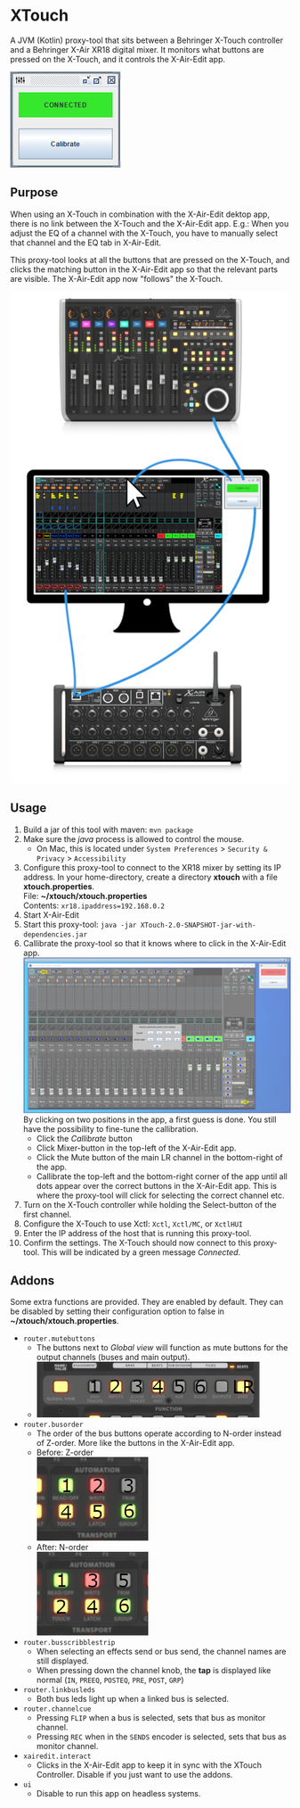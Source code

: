 # XTouch

A JVM (Kotlin) proxy-tool that sits between a Behringer X-Touch controller and a Behringer X-Air XR18 digital mixer.
It monitors what buttons are pressed on the X-Touch, and it controls the X-Air-Edit app.

![App](docs/app.png)

## Purpose

When using an X-Touch in combination with the X-Air-Edit dektop app,
there is no link between the X-Touch and the X-Air-Edit app.
E.g.: When you adjust the EQ of a channel with the X-Touch,
you have to manually select that channel and the EQ tab in X-Air-Edit.

This proxy-tool looks at all the buttons that are pressed on the X-Touch,
and clicks the matching button in the X-Air-Edit app so that the relevant parts are visible.
The X-Air-Edit app now "follows" the X-Touch.

![Setup](docs/setup.png)

## Usage

1. Build a jar of this tool with maven: `mvn package`
1. Make sure the *java* process is allowed to control the mouse.
    * On Mac, this is located under `System Preferences` > `Security & Privacy` > `Accessibility`
1. Configure this proxy-tool to connect to the XR18 mixer by setting its IP address.
In your home-directory, create a directory **xtouch** with a file **xtouch.properties**.  
File: **~/xtouch/xtouch.properties**  
Contents: `xr18.ipaddress=192.168.0.2`
1. Start X-Air-Edit
1. Start this proxy-tool: `java -jar XTouch-2.0-SNAPSHOT-jar-with-dependencies.jar`
1. Callibrate the proxy-tool so that it knows where to click in the X-Air-Edit app.   
![Callibrate](docs/callibrate.png)    
By clicking on two positions in the app, a first guess is done.
You still have the possibility to fine-tune the callibration.
    * Click the *Callibrate* button
    * Click Mixer-button in the top-left of the X-Air-Edit app.
    * Click the Mute button of the main LR channel in the bottom-right of the app.
    * Callibrate the top-left and the bottom-right corner of the app until all dots appear over the correct buttons in the X-Air-Edit app.
    This is where the proxy-tool will click for selecting the correct channel etc.
1. Turn on the X-Touch controller while holding the Select-button of the first channel.
1. Configure the X-Touch to use Xctl: `Xctl`, `Xctl/MC`, or `XctlHUI`
1. Enter the IP address of the host that is running this proxy-tool.
1. Confirm the settings.
The X-Touch should now connect to this proxy-tool.
This will be indicated by a green message *Connected*.

## Addons

Some extra functions are provided.
They are enabled by default.
They can be disabled by setting their configuration option to false in **~/xtouch/xtouch.properties**.

* `router.mutebuttons`
    * The buttons next to *Global view* will function as mute buttons for the output channels (buses and main output).
    * ![mutebuttons](docs/mutebuttons.png)
* `router.busorder`
    * The order of the bus buttons operate according to N-order instead of Z-order.
    More like the buttons in the X-Air-Edit app.
    * Before: Z-order    
    ![busorder-before](docs/busorder-before.png)
    * After: N-order    
    ![busorder-after](docs/busorder-after.png)
* `router.busscribblestrip`
    * When selecting an effects send or bus send, the channel names are still displayed.
    * When pressing down the channel knob, the **tap** is displayed like normal (`IN`, `PREEQ`, `POSTEQ`, `PRE`, `POST`, `GRP`)
* `router.linkbusleds`
    * Both bus leds light up when a linked bus is selected.
* `router.channelcue`
    * Pressing `FLIP` when a bus is selected, sets that bus as monitor channel.
    * Pressing `REC` when in the `SENDS` encoder is selected, sets that bus as monitor channel.
* `xairedit.interact`
    * Clicks in the X-Air-Edit app to keep it in sync with the XTouch Controller.
    Disable if you just want to use the addons.
* `ui`
    * Disable to run this app on headless systems.